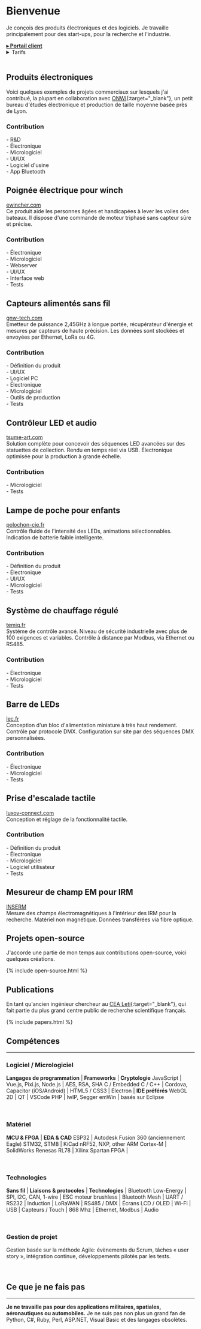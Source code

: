 # Bienvenue

Je conçois des produits électroniques et des logiciels. Je travaille principalement pour des start-ups, pour la recherche et l'industrie.

<div>
<strong><a href="https://motla.design" target="_blank">▸ Portail client</a></strong>
<details>
<summary>Tarifs</summary>
<br>
<h2>Tarifs consultations</h2>
<table class="dark">
  <tr>
    <td>Devis basé sur un cahier des charges détaillé</td>
    <td>Gratuit</td>
    <td></td>
  </tr>
  <tr class="section">
    <td>Pré-étude, analyse fonctionnelle, étude R&D, conception, programmation, tests:</td>
    <td></td>
    <td></td>
  </tr>
  <tr class="subsection">
    <td>Tarif projet (durée du sprint ≥ 80 heures)</td>
    <td class="nowrap">80€ / heure</td>
    <td class="nowrap"><small>(640€ / jour)</small></td>
  </tr>
  <tr class="subsection">
    <td>Tarif intervention courte (durée du sprint < 80 heures)</td>
    <td class="nowrap">90€ / heure</td>
    <td class="nowrap"><small>(720€ / jour)</small></td>
  </tr>
  <tr>
    <td>Tarif fabrication de prototypes</td>
    <td class="nowrap">65€ / heure</td>
    <td class="nowrap"><small>(520€ / jour)</small></td>
  </tr>
  <tr class="section">
    <td>Support (appels techniques et réunions sans rapport avec une livraison de sprint):</td>
    <td></td>
    <td></td>
  </tr>
  <tr class="subsection">
    <td>2% de la durée des sprints est incluse sans frais supplémentaire</td>
    <td></td>
    <td></td>
  </tr>
  <tr class="subsection">
    <td>Tarif support</td>
    <td class="nowrap">90€ / heure</td>
    <td class="nowrap"><small>(1.50€ / min)</small></td>
  </tr>
  <tr>
    <td>Supplément interventions urgentes, travail nocturne ou week-end</td>
    <td>+ 75%</td>
    <td></td>
  </tr>
  <tr>
    <td>Remise sur projets à impact environnemental globalement positif</td>
    <td>- 25%</td>
    <td></td>
  </tr>
  <tr class="section">
    <td>Frais de transport:</td>
    <td></td>
    <td></td>
  </tr>
  <tr class="subsection">
    <td>Lyon et environs</td>
    <td class="nowrap"><a href="https://lpa.citiz.coop/particuliers/tarifs-particuliers" target="_blank">Tarif location Citiz</a></td>
    <td></td>
  </tr>
  <tr class="subsection">
    <td>Autres lieux</td>
    <td class="nowrap">Tarif personnalisé</td>
    <td></td>
  </tr>
</table>

</details>
</div>

<br>

## Produits électroniques

Voici quelques exemples de projets commerciaux sur lesquels j'ai contribué, la plupart en collaboration avec [ONWI](https://www.onwi.fr/){:target="_blank"}, un petit bureau d'études électronique et production de taille moyenne basée près de Lyon.

<div class="products">
  <div style="background-image: url(assets/images/products/ewincher.jpg)">
    <div>
      <div class="contributions">
        <h3>Contribution</h3>
        <div>- R&amp;D</div>
        <div>- Électronique</div>
        <div>- Micrologiciel</div>
        <div>- UI/UX</div>
        <div>- Logiciel d'usine</div>
        <div>- App Bluetooth</div>
      </div>
      <div class="content">
        <h2>Poignée électrique pour winch</h2>
        <div><a href="https://www.ewincher.com/en/" target="_blank">ewincher.com</a></div>
        <div class="desc">Ce produit aide les personnes âgées et handicapées à lever les voiles des bateaux. Il dispose d'une commande de moteur triphasé sans capteur sûre et précise.</div>
      </div>
    </div>
  </div>

  <div style="background-image: url(assets/images/products/greenwake.jpg)">
    <div>
      <div class="contributions">
        <h3>Contribution</h3>
        <div>- Électronique</div>
        <div>- Micrologiciel</div>
        <div>- Webserver</div>
        <div>- UI/UX</div>
        <div>- Interface web</div>
        <div>- Tests</div>
      </div>
      <div class="content">
        <h2>Capteurs alimentés sans fil</h2>
        <div><a href="http://gnw-tech.com/" target="_blank">gnw-tech.com</a></div>
        <div class="desc">Émetteur de puissance 2,45GHz à longue portée, récupérateur d'énergie et mesures par capteurs de haute précision. Les données sont stockées et envoyées par Ethernet, LoRa ou 4G.</div>
      </div>
    </div>
  </div>
  
  <div style="background-image: url(assets/images/products/tsume.jpg)">
    <div>
      <div class="contributions">
        <h3>Contribution</h3>
        <div>- Définition du produit</div>
        <div>- UI/UX</div>
        <div>- Logiciel PC</div>
        <div>- Électronique</div>
        <div>- Micrologiciel</div>
        <div>- Outils de production</div>
        <div>- Tests</div>
      </div>
      <div class="content">
        <h2>Contrôleur LED et audio</h2>
        <div><a href="https://www.tsume-art.com/" target="_blank">tsume-art.com</a></div>
        <div class="desc">Solution complète pour concevoir des séquences LED avancées sur des statuettes de collection. Rendu en temps réel via USB. Électronique optimisée pour la production à grande échelle.</div>
      </div>
    </div>
  </div>
  
  <div style="background-image: url(assets/images/products/polochon.jpg)">
    <div>
      <div class="contributions">
        <h3>Contribution</h3>
        <div>- Micrologiciel</div>
        <div>- Tests</div>
      </div>
      <div class="content">
        <h2>Lampe de poche pour enfants</h2>
        <div><a href="https://polochon-cie.fr/" target="_blank">polochon-cie.fr</a></div>
        <div class="desc">Contrôle fluide de l'intensité des LEDs, animations sélectionnables.<br>Indication de batterie faible intelligente.</div>
      </div>
    </div>
  </div>

  <div style="background-image: url(assets/images/products/temiq.jpg)">
    <div>
      <div class="contributions">
        <h3>Contribution</h3>
        <div>- Définition du produit</div>
        <div>- Électronique</div>
        <div>- UI/UX</div>
        <div>- Micrologiciel</div>
        <div>- Tests</div>
      </div>
      <div class="content">
        <h2>Système de chauffage régulé</h2>
        <div><a href="http://www.temiq.fr/" target="_blank">temiq.fr</a></div>
        <div class="desc">Système de contrôle avancé. Niveau de sécurité industrielle avec plus de 100 exigences et variables. Contrôle à distance par Modbus, via Ethernet ou RS485.</div>
      </div>
    </div>
  </div>

  <div style="background-image: url(assets/images/products/lecdmx1.jpg)">
    <div>
      <div class="contributions">
        <h3>Contribution</h3>
        <div>- Électronique</div>
        <div>- Micrologiciel</div>
        <div>- Tests</div>
      </div>
      <div class="content">
        <h2>Barre de LEDs</h2>
        <div><a href="https://www.lec.fr/" target="_blank">lec.fr</a></div>
        <div class="desc">Conception d'un bloc d'alimentation miniature à très haut rendement. Contrôle par protocole DMX. Configuration sur site par des séquences DMX personnalisées.</div>
      </div>
    </div>
  </div>

  <div style="background-image: url(assets/images/products/luxov.jpg)">
    <div>
      <div class="contributions">
        <h3>Contribution</h3>
        <div>- Électronique</div>
        <div>- Micrologiciel</div>
        <div>- Tests</div>
      </div>
      <div class="content">
        <h2>Prise d'escalade tactile</h2>
        <div><a href="http://www.luxov-connect.com/" target="_blank">luxov-connect.com</a></div>
        <div class="desc">Conception et réglage de la fonctionnalité tactile.</div>
      </div>
    </div>
  </div>

  <div style="background-image: url(assets/images/products/mrsafe.jpg)">
    <div>
      <div class="contributions">
        <h3>Contribution</h3>
        <div>- Définition du produit</div>
        <div>- Électronique</div>
        <div>- Micrologiciel</div>
        <div>- Logiciel utilisateur</div>
        <div>- Tests</div>
      </div>
      <div class="content">
        <h2>Mesureur de champ EM pour IRM</h2>
        <div><a href="https://www.ltsi.univ-rennes1.fr/" target="_blank">INSERM</a></div>
        <div class="desc">Mesure des champs électromagnétiques à l'intérieur des IRM pour la recherche. Matériel non magnétique. Données transférées via fibre optique.</div>
      </div>
    </div>
  </div>
</div>

## Projets open-source

J'accorde une partie de mon temps aux contributions open-source, voici quelques créations.

{% include open-source.html %}

## Publications

En tant qu'ancien ingénieur chercheur au [CEA Leti](http://www.leti-cea.com/cea-tech/leti/english){:target="_blank"}, qui fait partie du plus grand centre public de recherche scientifique français.

{% include papers.html %}

## Compétences

---

### Logiciel / Micrologiciel

**Langages de programmation** | **Frameworks**                      | **Cryptologie**
JavaScript                    | Vue.js, Pixi.js, Node.js            | AES, RSA, SHA
C / Embedded C / C++          | Cordova, Capacitor (iOS/Android)    | 
HTML5 / CSS3                  | Electron                            | **IDE préférés**
WebGL 2D                      | QT                                  | VSCode
PHP                           | lwIP, Segger emWin                  | basés sur Eclipse

<br>

### Matériel

**MCU & FPGA**                  | **EDA & CAD**
ESP32                           | Autodesk Fusion 360 (anciennement Eagle)
STM32, STM8                     | KiCad
nRF52, NXP, other ARM Cortex-M  | SolidWorks
Renesas RL78                    |
Xilinx Spartan FPGA             |

<br>

### Technologies

**Sans fil**          | **Liaisons & protocoles** | **Technologies**      |
Bluetooth Low-Energy  | SPI, I2C, CAN, 1-wire     | ESC moteur brushless  |
Bluetooth Mesh        | UART / RS232              | Induction             |
LoRaWAN               | RS485 / DMX               | Écrans LCD / OLED     |
Wi-Fi                 | USB                       | Capteurs / Touch      |
868 Mhz               | Ethernet, Modbus          | Audio

<br>

### Gestion de projet
Gestion basée sur la méthode Agile: évènements du Scrum, tâches « user story », intégration continue, développements pilotés par les tests.

<br>

## Ce que je ne fais pas

---

**Je ne travaille pas pour des applications militaires, spatiales, aéronautiques ou automobiles.** Je ne suis pas non plus un grand fan de Python, C#, Ruby, Perl, ASP.NET, Visual Basic et des langages obsolètes.